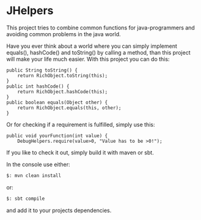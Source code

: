 # JHelpers
This project tries to combine common functions for java-programmers and avoiding common problems in the java world.

Have you ever think about a world where you can simply implement equals(), hashCode() and toString() by calling a method, than this project will make your life much easier.
With this project you can do this:

```code
public String toString() {
    return RichObject.toString(this);
}
public int hashCode() {
    return RichObject.hashCode(this);
}
public boolean equals(Object other) {
    return RichObject.equals(this, other);
}
```

Or for checking if a requirement is fulfilled, simply use this:
```code
public void yourFunction(int value) {
    DebugHelpers.require(value>0, "Value has to be >0!");
```

If you like to check it out, simply build it with maven or sbt.

In the console use either:
```sh
$: mvn clean install
```
or:
```sh
$: sbt compile
```

and add it to your projects dependencies.

